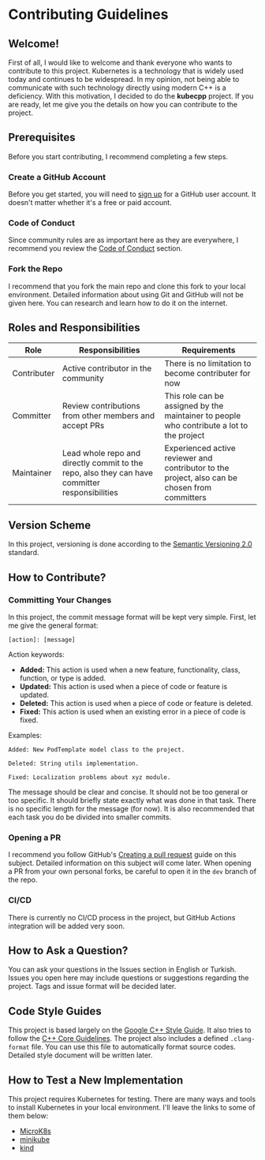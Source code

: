 # Contributing Guidelines

## Welcome!

First of all, I would like to welcome and thank everyone who wants to contribute to this project. Kubernetes is a technology that is widely used today and continues to be widespread. In my opinion, not being able to communicate with such technology directly using modern C++ is a deficiency. With this motivation, I decided to do the **kubecpp** project. If you are ready, let me give you the details on how you can contribute to the project.

## Prerequisites

Before you start contributing, I recommend completing a few steps.

### Create a GitHub Account

Before you get started, you will need to [sign up](http://github.com/signup) for a GitHub user account. It doesn't matter whether it's a free or paid account.

### Code of Conduct

Since community rules are as important here as they are everywhere, I recommend you review the [Code of Conduct](/CODE_OF_CONDUCT.md) section.

### Fork the Repo

I recommend that you fork the main repo and clone this fork to your local environment. Detailed information about using Git and GitHub will not be given here. You can research and learn how to do it on the internet.

## Roles and Responsibilities

| Role        | Responsibilities                                                                               | Requirements                                                                                   |
| ----------- | ---------------------------------------------------------------------------------------------- | ---------------------------------------------------------------------------------------------- |
| Contributer | Active contributor in the community                                                            | There is no limitation to become contributer for now                                           |
| Committer   | Review contributions from other members and accept PRs                                         | This role can be assigned by the maintainer to people who contribute a lot to the project      |
| Maintainer  | Lead whole repo and directly commit to the repo, also they can have committer responsibilities | Experienced active reviewer and contributor to the project, also can be chosen from committers |

## Version Scheme

In this project, versioning is done according to the [Semantic Versioning 2.0](https://semver.org/) standard.

## How to Contribute?

### Committing Your Changes

In this project, the commit message format will be kept very simple. First, let me give the general format:

```
[action]: [message]
```

Action keywords:
- **Added:** This action is used when a new feature, functionality, class, function, or type is added.
- **Updated:** This action is used when a piece of code or feature is updated.
- **Deleted:** This action is used when a piece of code or feature is deleted.
- **Fixed:** This action is used when an existing error in a piece of code is fixed.

Examples:

```
Added: New PodTemplate model class to the project.
```

```
Deleted: String utils implementation.
```

```
Fixed: Localization problems about xyz module.
```

The message should be clear and concise. It should not be too general or too specific. It should briefly state exactly what was done in that task. There is no specific length for the message (for now). It is also recommended that each task you do be divided into smaller commits.

### Opening a PR

I recommend you follow GitHub's [Creating a pull request](https://docs.github.com/en/pull-requests/collaborating-with-pull-requests/proposing-changes-to-your-work-with-pull-requests/creating-a-pull-request) guide on this subject. Detailed information on this subject will come later. When opening a PR from your own personal forks, be careful to open it in the `dev` branch of the repo.

### CI/CD

There is currently no CI/CD process in the project, but GitHub Actions integration will be added very soon.

## How to Ask a Question?

You can ask your questions in the Issues section in English or Turkish. Issues you open here may include questions or suggestions regarding the project. Tags and issue format will be decided later.

## Code Style Guides

This project is based largely on the [Google C++ Style Guide](https://google.github.io/styleguide/cppguide.html). It also tries to follow the [C++ Core Guidelines](https://isocpp.github.io/CppCoreGuidelines/CppCoreGuidelines). The project also includes a defined `.clang-format` file. You can use this file to automatically format source codes. Detailed style document will be written later.

## How to Test a New Implementation

This project requires Kubernetes for testing. There are many ways and tools to install Kubernetes in your local environment. I'll leave the links to some of them below:

- [MicroK8s](https://microk8s.io/#install-microk8s)
- [minikube](https://minikube.sigs.k8s.io/docs/start/?arch=%2Fwindows%2Fx86-64%2Fstable%2F.exe+download)
- [kind](https://kind.sigs.k8s.io/docs/user/quick-start/)
